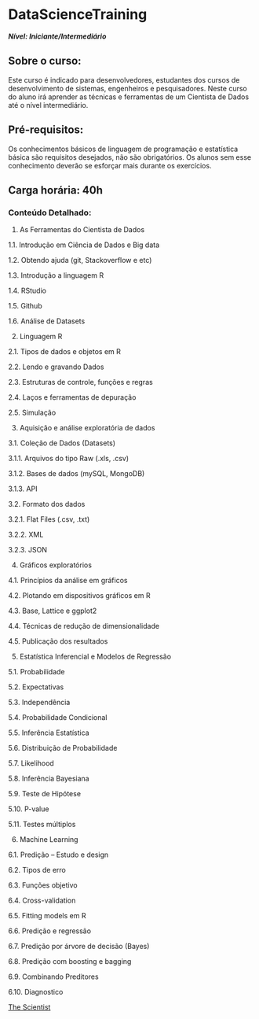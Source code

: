 # DataScienceTraining

***Nível: Iniciante/Intermediário***

## Sobre o curso:

Este curso é indicado para desenvolvedores, estudantes dos cursos de desenvolvimento de sistemas, engenheiros e pesquisadores. Neste curso do aluno irá aprender as técnicas e ferramentas de um Cientista de Dados até o nível intermediário.

## Pré-requisitos: 

Os conhecimentos básicos de linguagem de programação e estatística básica são requisitos desejados, não são obrigatórios. Os alunos sem esse conhecimento deverão se esforçar mais durante os exercícios.

## Carga horária: 40h

### Conteúdo Detalhado:

1.  As Ferramentas do Cientista de Dados

1.1.	Introdução em Ciência de Dados e Big data

1.2.	Obtendo ajuda (git, Stackoverflow e etc)

1.3.	Introdução a linguagem R

1.4.	RStudio

1.5.	Github

1.6.	Análise de Datasets

2.	Linguagem R

2.1.	Tipos de dados e objetos em R

2.2.	Lendo e gravando Dados

2.3.	Estruturas de controle, funções e regras

2.4.	Laços e ferramentas de depuração

2.5.	Simulação

3.	Aquisição e análise exploratória de dados

3.1.	Coleção de Dados (Datasets)

3.1.1.	Arquivos do tipo Raw (.xls, .csv)

3.1.2.	Bases de dados (mySQL, MongoDB)

3.1.3.	API

3.2.	Formato dos dados

3.2.1.	Flat Files (.csv, .txt)

3.2.2.	XML

3.2.3.	JSON

4.	Gráficos exploratórios

4.1.	Princípios da análise em gráficos

4.2.	Plotando em dispositivos gráficos em R

4.3.	Base, Lattice e ggplot2

4.4.	Técnicas de redução de dimensionalidade

4.5.	Publicação dos resultados

5.	Estatística Inferencial e Modelos de Regressão

5.1.	Probabilidade

5.2.	Expectativas

5.3.	Independência

5.4.	Probabilidade Condicional

5.5.	Inferência Estatística

5.6.	Distribuição de Probabilidade

5.7.	Likelihood

5.8.	Inferência Bayesiana

5.9.	Teste de Hipótese

5.10.	P-value

5.11.	Testes múltiplos

6.	Machine Learning

6.1.	Predição – Estudo e design

6.2.	Tipos de erro

6.3.	Funções objetivo

6.4.	Cross-validation

6.5.	Fitting models em R

6.6.	Predição e regressão

6.7.	Predição por árvore de decisão (Bayes)

6.8.	Predição com boosting e bagging

6.9.	Combinando Preditores

6.10.	Diagnostico

[The Scientist](http://www.thescientist.com.br)
